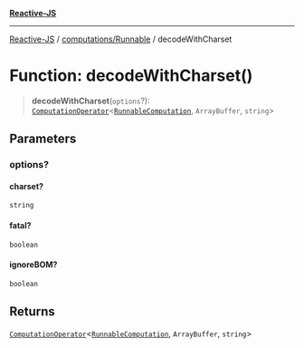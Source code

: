 [**Reactive-JS**](../../../README.md)

***

[Reactive-JS](../../../README.md) / [computations/Runnable](../README.md) / decodeWithCharset

# Function: decodeWithCharset()

> **decodeWithCharset**(`options`?): [`ComputationOperator`](../../type-aliases/ComputationOperator.md)\<[`RunnableComputation`](../interfaces/RunnableComputation.md), `ArrayBuffer`, `string`\>

## Parameters

### options?

#### charset?

`string`

#### fatal?

`boolean`

#### ignoreBOM?

`boolean`

## Returns

[`ComputationOperator`](../../type-aliases/ComputationOperator.md)\<[`RunnableComputation`](../interfaces/RunnableComputation.md), `ArrayBuffer`, `string`\>
